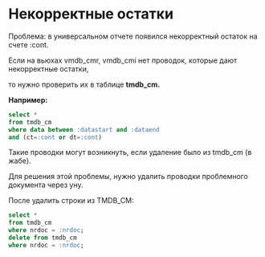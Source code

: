 # Некорректные остатки

Проблема: в универсальном отчете появился некорректный остаток на счете :cont.

Если на вьюхах vmdb\_cmr, vmdb\_cmi нет проводок, которые дают некорректные остатки,

то нужно проверить их в таблице **tmdb\_cm.**

**Например:**

```sql
select *
from tmdb_cm 
where data between :datastart and :dataend
and (ct=:cont or dt=:cont)
```

Такие проводки могут возникнуть, если удаление было из tmdb\_cm \(в жабе\).

Для решения этой проблемы, нужно удалить проводки проблемного документа через уну.

После удалить строки из TMDB\_CM:

```sql
select *
from tmdb_cm 
where nrdoc = :nrdoc;
delete from tmdb_cm 
where nrdoc = :nrdoc;
```



